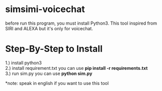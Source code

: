 # simsimi-voicechat
before run this program, you must install Python3.
This tool inspired from SIRI and ALEXA but it's only for voicechat.

# Step-By-Step to Install
1.) install python3 </br>
2.) install requirement.txt you can use <b>pip install -r requirements.txt</b> </br>
3.) run sim.py you can use <b>python sim.py</b>


*note: speak in english if you want to use this tool
